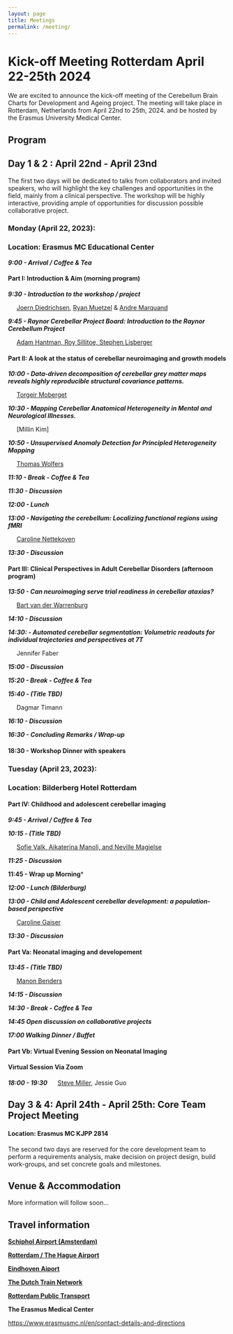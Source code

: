 ```yaml
---
layout: page
title: Meetings
permalink: /meeting/
---
```


# Kick-off Meeting Rotterdam April 22-25th 2024

We are excited to announce the kick-off meeting of the Cerebellum Brain Charts for Development and Ageing project. The meeting will take place in Rotterdam, Netherlands from April 22nd to 25th, 2024. and be hosted by the Erasmus University Medical Center.

##  Program

## Day 1 & 2 : April 22nd - April 23nd
The first two days will be dedicated to talks from collaborators and invited speakers, who will highlight the key challenges and opportunities in the field, mainly from a clinical perspective. The workshop will be highly interactive, providing ample of opportunities for discussion possible collaborative project.


### Monday (April 22, 2023):
### Location: Erasmus MC Educational Center 

***9:00 - Arrival / Coffee & Tea***

#### Part I: Introduction & Aim (morning program)

***9:30 - Introduction to the workshop / project*** 

&nbsp;&nbsp;&nbsp;&nbsp; [Joern Diedrichsen](https://diedrichsenlab.org), [Ryan Muetzel](https://ipni.nl/people/) & [Andre Marquand](https://www.ru.nl/en/people/marquand-a)

***9:45 - Raynor Cerebellar Project Board: Introduction to the Raynor Cerebellum Project*** 

&nbsp;&nbsp;&nbsp;&nbsp; [Adam Hantman, Roy Sillitoe, Stephen Lisberger](https://raynorcerebellumproject.org/our-team-2/)


#### Part II: A look at the status of cerebellar neuroimaging and growth models


***10:00 - Data-driven decomposition of cerebellar grey matter maps reveals highly reproducible structural covariance patterns.***

&nbsp;&nbsp;&nbsp;&nbsp; [Torgeir Moberget](https://ous-research.no/home/brain-plasticity/Group+members/17879)


***10:30 - Mapping Cerebellar Anatomical Heterogeneity in Mental and Neurological Illnesses.***

&nbsp;&nbsp;&nbsp;&nbsp; [Millin Kim]


***10:50 - Unsupervised Anomaly Detection for Principled Heterogeneity Mapping***

&nbsp;&nbsp;&nbsp;&nbsp; [Thomas Wolfers](https://www.thomaswolfers.com)

***11:10 - Break - Coffee & Tea***

***11:30 - Discussion***

***12:00 - Lunch***

***13:00 - Navigating the cerebellum: Localizing functional regions using fMRI***

&nbsp;&nbsp;&nbsp;&nbsp; [Caroline Nettekoven](https://www.caroline-nettekoven.com)

***13:30 - Discussion***

#### Part III: Clinical Perspectives in Adult Cerebellar Disorders (afternoon program)

***13:50 - Can neuroimaging serve trial readiness in cerebellar ataxias?***

&nbsp;&nbsp;&nbsp;&nbsp; [Bart van der Warrenburg](https://www.radboudumc.nl/en/news/2020/a-personal-glimpse-of-bart-van-de-warrenburg) 

***14:10 - Discussion***

***14:30: - Automated cerebellar segmentation:  Volumetric readouts for individual trajectories and perspectives at 7T***

&nbsp;&nbsp;&nbsp;&nbsp; Jennifer Faber

***15:00 - Discussion***

***15:20 - Break - Coffee & Tea***

***15:40 - (Title TBD)***

&nbsp;&nbsp;&nbsp;&nbsp; Dagmar Timann 

***16:10 - Discussion***

***16:30 - Concluding Remarks / Wrap-up***

#### 18:30 - Workshop Dinner with speakers

### Tuesday (April 23, 2023):
### Location: Bilderberg Hotel Rotterdam
#### Part IV: Childhood and adolescent cerebellar imaging

***9:45 - Arrival / Coffee & Tea***

***10:15 - (Title TBD)***

&nbsp;&nbsp;&nbsp;&nbsp;  [Sofie Valk, Aikaterina Manoli, and Neville Magielse](https://cng-lab.github.io)

***11:25 - Discussion***

**11:45 - Wrap up Morning***

***12:00 - Lunch (Bilderburg)***

***13:00 - Child and Adolescent cerebellar development: a population-based perspective***

&nbsp;&nbsp;&nbsp;&nbsp;  [Caroline Gaiser](https://neuro.nl/person/Carolin-Gaiser)

***13:30 - Discussion***

#### Part Va: Neonatal imaging and developement 

***13:45 - (Title TBD)***

&nbsp;&nbsp;&nbsp;&nbsp; [Manon Benders](https://www.umcutrecht.nl/en/research/researchers/benders-manon-mjnl)

***14:15 - Discussion***

***14:30 - Break - Coffee & Tea***

***14:45 Open discussion on collaborative projects***

***17:00 Walking Dinner / Buffet***

#### Part Vb: Virtual Evening Session on Neonatal Imaging 
#### Virtual Session Via Zoom

***18:00 - 19:30***
&nbsp;&nbsp;&nbsp;&nbsp; [Steve Miller](https://www.sickkids.ca/en/staff/m/steven-miller/), Jessie Guo    


## Day 3 & 4: April 24th - April 25th: Core Team Project Meeting
#### Location: Erasmus MC KJPP 2814

The second two days are reserved for the core development team to perform a requirements analysis, make decision on project design, build work-groups, and set concrete goals and milestones. 

## Venue & Accommodation

More information will follow soon...

## Travel information

[**Schiphol Airport (Amsterdam)**](https://www.schiphol.nl/en)



[**Rotterdam / The Hague Airport**](https://www.rotterdamthehagueairport.nl/parkeren/?gclid=CjwKCAiAq4KuBhA6EiwArMAw1NErmZv2rgImTr3OkDzulnqIjLc2JmIDeAf4cbkKjtW0qmjcmj20vxoCjdYQAvD_BwE)


[**Eindhoven Aiport**](https://www.eindhovenairport.nl/en)

[**The Dutch Train Network**](https://www.ns.nl/en)

[**Rotterdam Public Transport**](https://9292.nl/en)

**The Erasmus Medical Center**

https://www.erasmusmc.nl/en/contact-details-and-directions


<DIRECTIONS> 



